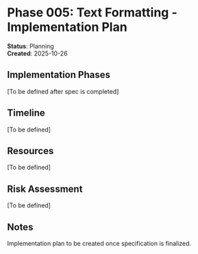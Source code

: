 # Phase 005: Text Formatting - Implementation Plan

**Status**: Planning  
**Created**: 2025-10-26

## Implementation Phases

[To be defined after spec is completed]

## Timeline

[To be defined]

## Resources

[To be defined]

## Risk Assessment

[To be defined]

## Notes

Implementation plan to be created once specification is finalized.

